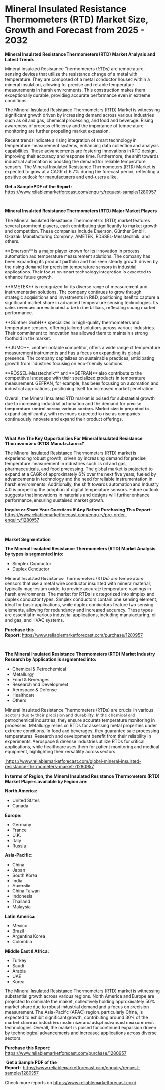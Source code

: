 <p><h1>Mineral Insulated Resistance Thermometers (RTD) Market Size, Growth and Forecast from 2025 - 2032</h1></p><p><strong>Mineral Insulated Resistance Thermometers (RTD) Market Analysis and Latest Trends</strong></p>
<p><p>Mineral Insulated Resistance Thermometers (RTDs) are temperature-sensing devices that utilize the resistance change of a metal with temperature. They are composed of a metal conductor housed within a mineral insulation, allowing for precise and reliable temperature measurements in harsh environments. This construction makes them exceptionally durable, providing accurate performance even in extreme conditions.</p><p>The Mineral Insulated Resistance Thermometers (RTD) Market is witnessing significant growth driven by increasing demand across various industries such as oil and gas, chemical processing, and food and beverage. Rising awareness of process efficiency and the importance of temperature monitoring are further propelling market expansion. </p><p>Recent trends indicate a rising integration of smart technology in temperature measurement systems, enhancing data collection and analysis capabilities. These advancements are fostering innovations in RTD design, improving their accuracy and response time. Furthermore, the shift towards industrial automation is boosting the demand for reliable temperature sensors. The Mineral Insulated Resistance Thermometers (RTD) Market is expected to grow at a CAGR of 6.7% during the forecast period, reflecting a positive outlook for manufacturers and end-users alike.</p></p>
<p><strong>Get a Sample PDF of the Report:&nbsp;</strong> <a href="https://www.reliablemarketforecast.com/enquiry/request-sample/1280957?utm_campaign=3108&utm_medium=2&utm_source=Github&utm_content=ia&utm_term=24032025&utm_id=mineral-insulated-resistance-thermometers-rtd">https://www.reliablemarketforecast.com/enquiry/request-sample/1280957</a></p>
<p>&nbsp;</p>
<p><strong>Mineral Insulated Resistance Thermometers (RTD) Major Market Players</strong></p>
<p><p>The Mineral Insulated Resistance Thermometers (RTD) market features several prominent players, each contributing significantly to market growth and competition. These companies include Emerson, Günther GmbH, Okazaki Manufacturing Company, AMETEK, RÖSSEL-Messtechnik, and others.</p><p>**Emerson** is a major player known for its innovation in process automation and temperature measurement solutions. The company has been expanding its product portfolio and has seen steady growth driven by the rising demand for precision temperature sensors in industrial applications. Their focus on smart technology integration is expected to enhance future growth.</p><p>**AMETEK** is recognized for its diverse range of measurement and instrumentation solutions. The company continues to grow through strategic acquisitions and investments in R&D, positioning itself to capture a significant market share in advanced temperature sensing technologies. Its sales revenues are estimated to be in the billions, reflecting strong market performance.</p><p>**Günther GmbH** specializes in high-quality thermometers and temperature sensors, offering tailored solutions across various industries. Their commitment to innovation has allowed them to maintain a strong foothold in the market. </p><p>**JUMO**, another notable competitor, offers a wide range of temperature measurement instruments and has a focus on expanding its global presence. The company capitalizes on sustainable practices, anticipating growth from industries focusing on eco-friendly solutions.</p><p>**RÖSSEL-Messtechnik** and **GEFRAN** also contribute to the competitive landscape with their specialized products in temperature measurement. GEFRAN, for example, has been focusing on automation and industrial applications, positioning itself for increased market penetration.</p><p>Overall, the Mineral Insulated RTD market is poised for substantial growth due to increasing industrial automation and the demand for precise temperature control across various sectors. Market size is projected to expand significantly, with revenues expected to rise as companies continuously innovate and expand their product offerings.</p></p>
<p>&nbsp;</p>
<p><strong>What Are The Key Opportunities For Mineral Insulated Resistance Thermometers (RTD) Manufacturers?</strong></p>
<p><p>The Mineral Insulated Resistance Thermometers (RTD) market is experiencing robust growth, driven by increasing demand for precise temperature measurement in industries such as oil and gas, pharmaceuticals, and food processing. The global market is projected to expand at a CAGR of approximately 6% over the next five years, fueled by advancements in technology and the need for reliable instrumentation in harsh environments. Additionally, the shift towards automation and Industry 4.0 is propelling the adoption of digital temperature sensors. Future outlook suggests that innovations in materials and designs will further enhance performance, ensuring sustained market growth.</p></p>
<p><strong>Inquire or Share Your Questions If Any Before Purchasing This Report:</strong> <a href="https://www.reliablemarketforecast.com/enquiry/pre-order-enquiry/1280957?utm_campaign=3108&utm_medium=2&utm_source=Github&utm_content=ia&utm_term=24032025&utm_id=mineral-insulated-resistance-thermometers-rtd">https://www.reliablemarketforecast.com/enquiry/pre-order-enquiry/1280957</a></p>
<p>&nbsp;</p>
<p><strong>Market Segmentation</strong></p>
<p><strong>The Mineral Insulated Resistance Thermometers (RTD) Market Analysis by types is segmented into:</strong></p>
<p><ul><li>Simplex Conductor</li><li>Duplex Conductor</li></ul></p>
<p><p>Mineral Insulated Resistance Thermometers (RTDs) are temperature sensors that use a metal wire conductor insulated with mineral material, typically magnesium oxide, to provide accurate temperature readings in harsh environments. The market for RTDs is categorized into simplex and duplex conductor types. Simplex conductors contain one sensing element, ideal for basic applications, while duplex conductors feature two sensing elements, allowing for redundancy and increased accuracy. These types are essential in various industrial applications, including manufacturing, oil and gas, and HVAC systems.</p></p>
<p><strong>Purchase this Report:&nbsp;</strong><a href="https://www.reliablemarketforecast.com/purchase/1280957?utm_campaign=3108&utm_medium=2&utm_source=Github&utm_content=ia&utm_term=24032025&utm_id=mineral-insulated-resistance-thermometers-rtd">https://www.reliablemarketforecast.com/purchase/1280957</a></p>
<p>&nbsp;</p>
<p><strong>The Mineral Insulated Resistance Thermometers (RTD) Market Industry Research by Application is segmented into:</strong></p>
<p><ul><li>Chemical & Petrochemical</li><li>Metallurgy</li><li>Food & Beverages</li><li>Research and Development</li><li>Aerospace & Defense</li><li>Healthcare</li><li>Others</li></ul></p>
<p><p>Mineral Insulated Resistance Thermometers (RTDs) are crucial in various sectors due to their precision and durability. In the chemical and petrochemical industries, they ensure accurate temperature monitoring in processes. Metallurgy relies on RTDs for assessing metal properties under extreme conditions. In food and beverages, they guarantee safe processing temperatures. Research and development benefit from their reliability in experiments. Aerospace & defense industries utilize RTDs for critical applications, while healthcare uses them for patient monitoring and medical equipment, highlighting their versatility across sectors.</p></p>
<p><a href="https://www.reliablemarketforecast.com/global-mineral-insulated-resistance-thermometers-market-r1280957?utm_campaign=3108&utm_medium=2&utm_source=Github&utm_content=ia&utm_term=24032025&utm_id=mineral-insulated-resistance-thermometers-rtd">&nbsp;https://www.reliablemarketforecast.com/global-mineral-insulated-resistance-thermometers-market-r1280957</a></p>
<p><strong>In terms of Region, the Mineral Insulated Resistance Thermometers (RTD) Market Players available by Region are:</strong></p>
<p>
    <p> <strong> North America: </strong>
        <ul>
            <li>United States</li>
            <li>Canada</li>
        </ul>
        </p> 
    <p> <strong> Europe: </strong>
        <ul>
            <li>Germany</li>
            <li>France</li>
            <li>U.K.</li>
            <li>Italy</li>
            <li>Russia</li>
        </ul>
        </p> 
    <p> <strong> Asia-Pacific: </strong>
        <ul>
            <li>China</li>
            <li>Japan</li>
            <li>South Korea</li>
            <li>India</li>
            <li>Australia</li>
            <li>China Taiwan</li>
            <li>Indonesia</li>
            <li>Thailand</li>
            <li>Malaysia</li>
        </ul>
        </p> 
    <p> <strong> Latin America: </strong>
        <ul>
            <li>Mexico</li>
            <li>Brazil</li>
            <li>Argentina Korea</li>
            <li>Colombia</li>
        </ul>
        </p> 
    <p> <strong> Middle East & Africa: </strong>
        <ul>
            <li>Turkey</li>
            <li>Saudi</li>
            <li>Arabia</li>
            <li>UAE</li>
            <li>Korea</li>
        </ul>
    </p>
    </p>
<p><p>The Mineral Insulated Resistance Thermometers (RTD) market is witnessing substantial growth across various regions. North America and Europe are projected to dominate the market, collectively holding approximately 50% market share due to robust industrial demand and a focus on precision measurement. The Asia-Pacific (APAC) region, particularly China, is expected to exhibit significant growth, contributing around 30% of the market share as industries modernize and adopt advanced measurement technologies. Overall, the market is poised for continued expansion driven by technological advancements and increased applications across diverse sectors.</p></p>
<p><strong>Purchase this Report: </strong><a href="https://www.reliablemarketforecast.com/purchase/1280957?utm_campaign=3108&utm_medium=2&utm_source=Github&utm_content=ia&utm_term=24032025&utm_id=mineral-insulated-resistance-thermometers-rtd">https://www.reliablemarketforecast.com/purchase/1280957</a></p>
<p>&nbsp;<strong>Get a Sample PDF of the Report:&nbsp;&nbsp;</strong><a href="https://www.reliablemarketforecast.com/enquiry/request-sample/1280957?utm_campaign=3108&utm_medium=2&utm_source=Github&utm_content=ia&utm_term=24032025&utm_id=mineral-insulated-resistance-thermometers-rtd">https://www.reliablemarketforecast.com/enquiry/request-sample/1280957</a></p>
<p><strong></strong></p>
<p>Check more reports on <a href="https://www.reliablemarketforecast.com/?utm_campaign=3108&utm_medium=2&utm_source=Github&utm_content=ia&utm_term=24032025&utm_id=mineral-insulated-resistance-thermometers-rtd">https://www.reliablemarketforecast.com/</a></p>